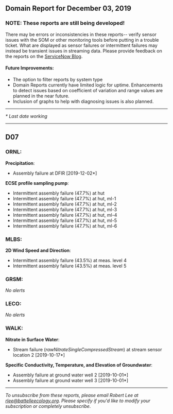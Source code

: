 ## Domain Report for December 03, 2019


### NOTE: These reports are still being developed!
There may be errors or inconsistencies in these reports-- verify sensor issues with the SOM or other monitoring tools before putting in a trouble ticket. What are displayed as sensor failures or intermittent failures may instead be transient issues in streaming data.
Please provide feedback on the reports on the [ServiceNow Blog](https://neon.service-now.com/community?id=community_blog&sys_id=9b4fbe8adbed734017ecf9041d9619be).

#### Future Improvements: 
 - The option to filter reports by system type 
 - Domain Reports currently have limited logic for uptime. Enhancements to detect issues based on coefficient of variation and range values are planned in the near future.
 - Inclusion of graphs to help with diagnosing issues is also planned.

***

_* Last date working_

***
## D07

### ORNL:

**Precipitation**:
 - Assembly failure at DFIR [2019-12-02*]

**ECSE profile sampling pump**:
 - Intermittent assembly failure (47.7%) at hut
 - Intermittent assembly failure (47.7%) at hut, ml-1
 - Intermittent assembly failure (47.7%) at hut, ml-2
 - Intermittent assembly failure (47.7%) at hut, ml-3
 - Intermittent assembly failure (47.7%) at hut, ml-4
 - Intermittent assembly failure (47.7%) at hut, ml-5
 - Intermittent assembly failure (47.7%) at hut, ml-6

### MLBS:

**2D Wind Speed and Direction**:
 - Intermittent assembly failure (43.5%) at meas. level 4
 - Intermittent assembly failure (43.5%) at meas. level 5

### GRSM:

_No alerts_

### LECO:

_No alerts_

### WALK:

**Nitrate in Surface Water**:
 - Stream failure (_rawNitrateSingleCompressedStream_) at stream sensor location 2 [2019-10-17*]

**Specific Conductivity, Temperature, and Elevation of Groundwater**:
 - Assembly failure at ground water well 2 [2019-10-01*]
 - Assembly failure at ground water well 3 [2019-10-01*]

***

_To unsubscribe from these reports, please email Robert Lee at rlee@battelleecology.org. Please specify if you'd like to modify your subscription or completely unsubscribe._
